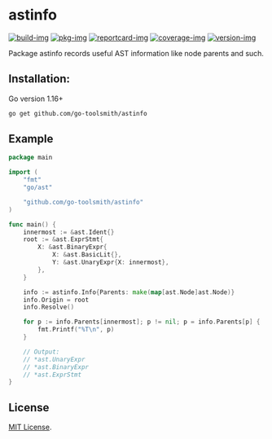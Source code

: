 # astinfo

[![build-img]][build-url]
[![pkg-img]][pkg-url]
[![reportcard-img]][reportcard-url]
[![coverage-img]][coverage-url]
[![version-img]][version-url]

Package astinfo records useful AST information like node parents and such.

## Installation:

Go version 1.16+

```bash
go get github.com/go-toolsmith/astinfo
```

## Example

```go
package main

import (
	"fmt"
	"go/ast"

	"github.com/go-toolsmith/astinfo"
)

func main() {
	innermost := &ast.Ident{}
	root := &ast.ExprStmt{
		X: &ast.BinaryExpr{
			X: &ast.BasicLit{},
			Y: &ast.UnaryExpr{X: innermost},
		},
	}

	info := astinfo.Info{Parents: make(map[ast.Node]ast.Node)}
	info.Origin = root
	info.Resolve()

	for p := info.Parents[innermost]; p != nil; p = info.Parents[p] {
		fmt.Printf("%T\n", p)
	}

	// Output:
	// *ast.UnaryExpr
	// *ast.BinaryExpr
	// *ast.ExprStmt
}
```

## License

[MIT License](LICENSE).

[build-img]: https://github.com/go-toolsmith/astinfo/workflows/build/badge.svg
[build-url]: https://github.com/go-toolsmith/astinfo/actions
[pkg-img]: https://pkg.go.dev/badge/go-toolsmith/astinfo
[pkg-url]: https://pkg.go.dev/github.com/go-toolsmith/astinfo
[reportcard-img]: https://goreportcard.com/badge/go-toolsmith/astinfo
[reportcard-url]: https://goreportcard.com/report/go-toolsmith/astinfo
[coverage-img]: https://codecov.io/gh/go-toolsmith/astinfo/branch/main/graph/badge.svg
[coverage-url]: https://codecov.io/gh/go-toolsmith/astinfo
[version-img]: https://img.shields.io/github/v/release/go-toolsmith/astinfo
[version-url]: https://github.com/go-toolsmith/astinfo/releases
